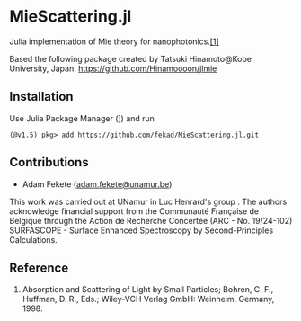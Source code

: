 # MieScattering.jl

Julia implementation of Mie theory for nanophotonics.[[1]](#reference)

Based the following package created by Tatsuki Hinamoto@Kobe University, Japan: https://github.com/Hinamoooon/jlmie

## Installation

Use Julia Package Manager (]) and run
```
(@v1.5) pkg> add https://github.com/fekad/MieScattering.jl.git
```

## Contributions

- Adam Fekete (adam.fekete@unamur.be)

This work was carried out at UNamur in Luc Henrard's group . The authors acknowledge financial support from the Communauté Française de Belgique through the Action de Recherche Concertée (ARC - No. 19/24-102)
SURFASCOPE - Surface Enhanced Spectroscopy by Second-Principles Calculations.


## Reference

1. Absorption and Scattering of Light by Small Particles; Bohren, C. F., Huffman, D. R., Eds.; Wiley-VCH Verlag GmbH: Weinheim, Germany, 1998.



